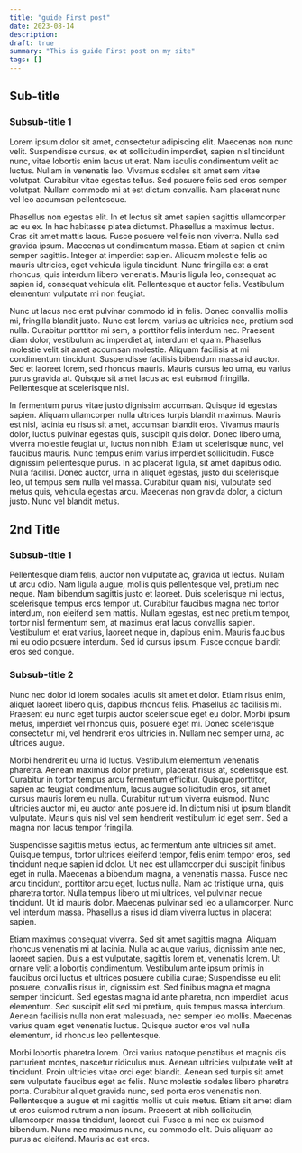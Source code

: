 ```yaml
---
title: "guide First post"
date: 2023-08-14
description:
draft: true
summary: "This is guide First post on my site"
tags: []
---
```


## Sub-title

### Subsub-title 1 
Lorem ipsum dolor sit amet, consectetur adipiscing elit. Maecenas non nunc velit. Suspendisse cursus, ex et sollicitudin imperdiet, sapien nisl tincidunt nunc, vitae lobortis enim lacus ut erat. Nam iaculis condimentum velit ac luctus. Nullam in venenatis leo. Vivamus sodales sit amet sem vitae volutpat. Curabitur vitae egestas tellus. Sed posuere felis sed eros semper volutpat. Nullam commodo mi at est dictum convallis. Nam placerat nunc vel leo accumsan pellentesque.

Phasellus non egestas elit. In et lectus sit amet sapien sagittis ullamcorper ac eu ex. In hac habitasse platea dictumst. Phasellus a maximus lectus. Cras sit amet mattis lacus. Fusce posuere vel felis non viverra. Nulla sed gravida ipsum. Maecenas ut condimentum massa. Etiam at sapien et enim semper sagittis. Integer at imperdiet sapien. Aliquam molestie felis ac mauris ultricies, eget vehicula ligula tincidunt. Nunc fringilla est a erat rhoncus, quis interdum libero venenatis. Mauris ligula leo, consequat ac sapien id, consequat vehicula elit. Pellentesque et auctor felis. Vestibulum elementum vulputate mi non feugiat.

Nunc ut lacus nec erat pulvinar commodo id in felis. Donec convallis mollis mi, fringilla blandit justo. Nunc est lorem, varius ac ultricies nec, pretium sed nulla. Curabitur porttitor mi sem, a porttitor felis interdum nec. Praesent diam dolor, vestibulum ac imperdiet at, interdum et quam. Phasellus molestie velit sit amet accumsan molestie. Aliquam facilisis at mi condimentum tincidunt. Suspendisse facilisis bibendum massa id auctor. Sed et laoreet lorem, sed rhoncus mauris. Mauris cursus leo urna, eu varius purus gravida at. Quisque sit amet lacus ac est euismod fringilla. Pellentesque at scelerisque nisl.

In fermentum purus vitae justo dignissim accumsan. Quisque id egestas sapien. Aliquam ullamcorper nulla ultrices turpis blandit maximus. Mauris est nisl, lacinia eu risus sit amet, accumsan blandit eros. Vivamus mauris dolor, luctus pulvinar egestas quis, suscipit quis dolor. Donec libero urna, viverra molestie feugiat ut, luctus non nibh. Etiam ut scelerisque nunc, vel faucibus mauris. Nunc tempus enim varius imperdiet sollicitudin. Fusce dignissim pellentesque purus. In ac placerat ligula, sit amet dapibus odio. Nulla facilisi. Donec auctor, urna in aliquet egestas, justo dui scelerisque leo, ut tempus sem nulla vel massa. Curabitur quam nisi, vulputate sed metus quis, vehicula egestas arcu. Maecenas non gravida dolor, a dictum justo. Nunc vel blandit metus.

## 2nd Title

### Subsub-title 1
Pellentesque diam felis, auctor non vulputate ac, gravida ut lectus. Nullam ut arcu odio. Nam ligula augue, mollis quis pellentesque vel, pretium nec neque. Nam bibendum sagittis justo et laoreet. Duis scelerisque mi lectus, scelerisque tempus eros tempor ut. Curabitur faucibus magna nec tortor interdum, non eleifend sem mattis. Nullam egestas, est nec pretium tempor, tortor nisl fermentum sem, at maximus erat lacus convallis sapien. Vestibulum et erat varius, laoreet neque in, dapibus enim. Mauris faucibus mi eu odio posuere interdum. Sed id cursus ipsum. Fusce congue blandit eros sed congue.

### Subsub-title 2
Nunc nec dolor id lorem sodales iaculis sit amet et dolor. Etiam risus enim, aliquet laoreet libero quis, dapibus rhoncus felis. Phasellus ac facilisis mi. Praesent eu nunc eget turpis auctor scelerisque eget eu dolor. Morbi ipsum metus, imperdiet vel rhoncus quis, posuere eget mi. Donec scelerisque consectetur mi, vel hendrerit eros ultricies in. Nullam nec semper urna, ac ultrices augue.

Morbi hendrerit eu urna id luctus. Vestibulum elementum venenatis pharetra. Aenean maximus dolor pretium, placerat risus at, scelerisque est. Curabitur in tortor tempus arcu fermentum efficitur. Quisque porttitor, sapien ac feugiat condimentum, lacus augue sollicitudin eros, sit amet cursus mauris lorem eu nulla. Curabitur rutrum viverra euismod. Nunc ultricies auctor mi, eu auctor ante posuere id. In dictum nisi ut ipsum blandit vulputate. Mauris quis nisl vel sem hendrerit vestibulum id eget sem. Sed a magna non lacus tempor fringilla.

Suspendisse sagittis metus lectus, ac fermentum ante ultricies sit amet. Quisque tempus, tortor ultrices eleifend tempor, felis enim tempor eros, sed tincidunt neque sapien id dolor. Ut nec est ullamcorper dui suscipit finibus eget in nulla. Maecenas a bibendum magna, a venenatis massa. Fusce nec arcu tincidunt, porttitor arcu eget, luctus nulla. Nam ac tristique urna, quis pharetra tortor. Nulla tempus libero ut mi ultrices, vel pulvinar neque tincidunt. Ut id mauris dolor. Maecenas pulvinar sed leo a ullamcorper. Nunc vel interdum massa. Phasellus a risus id diam viverra luctus in placerat sapien.

Etiam maximus consequat viverra. Sed sit amet sagittis magna. Aliquam rhoncus venenatis mi at lacinia. Nulla ac augue varius, dignissim ante nec, laoreet sapien. Duis a est vulputate, sagittis lorem et, venenatis lorem. Ut ornare velit a lobortis condimentum. Vestibulum ante ipsum primis in faucibus orci luctus et ultrices posuere cubilia curae; Suspendisse eu elit posuere, convallis risus in, dignissim est. Sed finibus magna et magna semper tincidunt. Sed egestas magna id ante pharetra, non imperdiet lacus elementum. Sed suscipit elit sed mi pretium, quis tempus massa interdum. Aenean facilisis nulla non erat malesuada, nec semper leo mollis. Maecenas varius quam eget venenatis luctus. Quisque auctor eros vel nulla elementum, id rhoncus leo pellentesque.

Morbi lobortis pharetra lorem. Orci varius natoque penatibus et magnis dis parturient montes, nascetur ridiculus mus. Aenean ultricies vulputate velit at tincidunt. Proin ultricies vitae orci eget blandit. Aenean sed turpis sit amet sem vulputate faucibus eget ac felis. Nunc molestie sodales libero pharetra porta. Curabitur aliquet gravida nunc, sed porta eros venenatis non. Pellentesque a augue et mi sagittis mollis ut quis metus. Etiam sit amet diam ut eros euismod rutrum a non ipsum. Praesent at nibh sollicitudin, ullamcorper massa tincidunt, laoreet dui. Fusce a mi nec ex euismod bibendum. Nunc nec maximus nunc, eu commodo elit. Duis aliquam ac purus ac eleifend. Mauris ac est eros.

